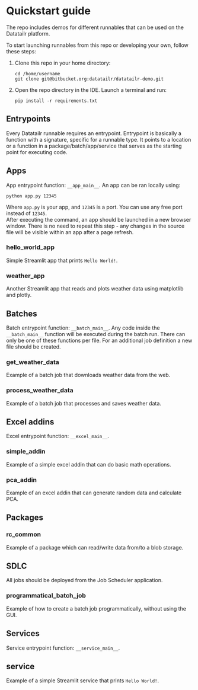 # Quickstart guide

The repo includes demos for different runnables that can be used on the Datatailr platform.  

To start launching runnables from this repo or developing your own, follow these steps:
1. Clone this repo in your home directory:
    ```
    cd /home/username
    git clone git@bitbucket.org:datatailr/datatailr-demo.git
    ```
2. Open the repo directory in the IDE. Launch a terminal and run:
    ```
    pip install -r requirements.txt
    ```

## Entrypoints

Every Datatailr runnable requires an entrypoint. Entrypoint is basically a function with a signature, specific for a runnable type. It points to a location or a function in a package/batch/app/service that serves as the starting point for executing code. 

## Apps
App entrypoint function: `__app_main__`.
An app can be ran locally using:
```
python app.py 12345
```
Where `app.py` is your app, and `12345` is a port. You can use any free port instead of `12345`.  
After executing the command, an app should be launched in a new browser window. There is no need to repeat this step - any changes in the source file will be visible within an app after a page refresh.
### hello_world_app
Simple Streamlit app that prints `Hello World!`. 
### weather_app
Another Streamlit app that reads and plots weather data using matplotlib and plotly.  

## Batches
Batch entrypoint function: `__batch_main__`.
Any code inside the `__batch_main__` function will be executed during the batch run. There can only be one of these functions per file. For an additional job definition a new file should be created.
### get_weather_data
Example of a batch job that downloads weather data from the web.  
### process_weather_data 
Example of a batch job that processes and saves weather data.

## Excel addins
Excel entrypoint function: `__excel_main__`.
### simple_addin  
Example of a simple excel addin that can do basic math operations.
### pca_addin
Example of an excel addin that can generate random data and calculate PCA.

## Packages
### rc_common
Example of a package which can read/write data from/to a blob storage.

## SDLC
All jobs should be deployed from the Job Scheduler application.  
### programmatical_batch_job
Example of how to create a batch job programmatically, without using the GUI.

## Services
Service entrypoint function: `__service_main__`.
## service
Example of a simple Streamlit service that prints `Hello World!`.
